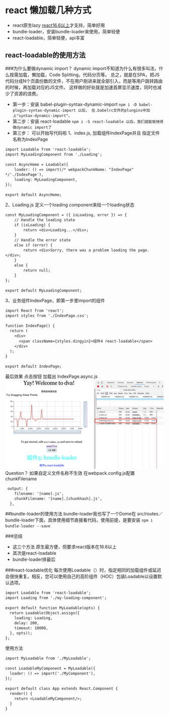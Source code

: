 # react 懒加载几种方式


- react原生lazy  [react16.6以上](https://zh-hans.reactjs.org/docs/code-splitting.html#reactlazy)才支持，简单好用
- bundle-loader，安装bundle-loader来使用，简单轻便
- react-loadable，简单轻便，api丰富


## react-loadable的使用方法

###为什么要做dynamic import？
dynamic import不知道为什么有很多叫法，什么按需加载，懒加载，Code Splitting，代码分页等。
总之，就是在SPA，把JS代码分成N个页面份数的文件，不在用户刚进来就全部引入，而是等用户跳转路由的时候，再加载对应的JS文件。
这样做的好处就是加速首屏显示速度，同时也减少了资源的浪费。
- 第一步：安装 babel-plugin-syntax-dynamic-import
   `
   npm i -D babel-plugin-syntax-dynamic-import 以后， 在.babelrc文件的plungins中加上"syntax-dynamic-import"。
   `
- 第二步：安装 react-loadable
   `npm i -S react-loadable 以后，我们就能愉快得做dynamic import了`
- 第三步： 可以开始写代码啦
1、index.js, 加载组件IndexPage并且 指定文件名称为IndexPage
```
import Loadable from 'react-loadable';
import MyLoadingComponent from './Loading';

const AsyncHome = Loadable({
    loader: () => import(/* webpackChunkName: "IndexPage" */'./IndexPage'),
    loading: MyLoadingComponent,
});

export default AsyncHome;
```
2、Loading.js 定义一个loading component来给一个loading状态
```
const MyLoadingComponent = ({ isLoading, error }) => {
    // Handle the loading state
    if (isLoading) {
        return <div>Loading...</div>;
    }
    // Handle the error state
    else if (error) {
        return <div>Sorry, there was a problem loading the page.</div>;
    }
    else {
        return null;
    }
};

export default MyLoadingComponent;
```
3、业务组件IndexPage，即第一步里import的组件
```
import React from 'react';
import styles from './IndexPage.css';

function IndexPage() {
  return (
    <div>
      <span className={styles.dingyin}>组件4 react-loadable</span>
    </div>
  );
}

export default IndexPage;

```
最后效果
点击按钮 加载出 IndexPage.async.js
![懒加载](./lazyImg.jpg)
Question？
如果自定义文件名称不生效
在webpack.config.js配置chunkFilename
```
 output: {
    filename: '[name].js',
    chunkFilename: '[name].[chunkhash].js',
  },
```
##bundle-loader的使用方法
bundle-loader我也写了一个Dome在 src/routes／bundle-loader下面，具体使用细节直接看代码，使用前提，是要安装 `npm i bundle-loader --save`

###总结
- 这三个方法 原生最方便，但要求react版本在16.6以上
- 其次是react-loadable
- bundle-loader排最后

###react-loadable优化
每次使用Loadable（）时，指定相同的加载组件或延迟会很快重复。相反，您可以使用自己的高阶组件（HOC）包装Loadable以设置默认选项。
```
import Loadable from 'react-loadable';
import Loading from './my-loading-component';

export default function MyLoadable(opts) {
  return Loadable(Object.assign({
    loading: Loading,
    delay: 200,
    timeout: 10000,
  }, opts));
};
```
使用方法
```
import MyLoadable from './MyLoadable';

const LoadableMyComponent = MyLoadable({
  loader: () => import('./MyComponent'),
});

export default class App extends React.Component {
  render() {
    return <LoadableMyComponent/>;
  }
}
```